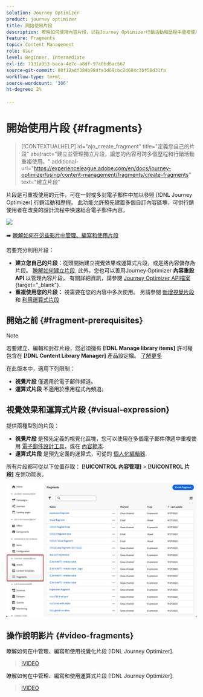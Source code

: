 ```yaml
---
solution: Journey Optimizer
product: journey optimizer
title: 開始使用片段
description: 瞭解如何使用內容片段，以在Journey Optimizer行銷活動和歷程中重複使用內容
feature: Fragments
topic: Content Management
role: User
level: Beginner, Intermediate
exl-id: 7131a953-baca-4e7c-a8df-97c0bd6ac567
source-git-commit: 08f12adf384b98dfa1d69cbc2d684c3bf58d31fa
workflow-type: tm+mt
source-wordcount: '306'
ht-degree: 2%

---
```


# 開始使用片段 {#fragments}

>[!CONTEXTUALHELP]
>id="ajo_create_fragment"
>title="定義您自己的片段"
>abstract="建立並管理獨立片段，讓您的內容可跨多個歷程和行銷活動重複使用。"
>additional-url="https://experienceleague.adobe.com/en/docs/journey-optimizer/using/content-management/fragments/create-fragments" text="建立片段"

片段是可重複使用的元件，可在一封或多封電子郵件中加以參照 [!DNL Journey Optimizer] 行銷活動和歷程。 此功能允許預先建置多個自訂內容區塊，可供行銷使用者在改良的設計流程中快速組合電子郵件內容。

![](../rn/assets/do-not-localize/fragments.gif)

➡️ [瞭解如何在這些影片中管理、編寫和使用片段](#video-fragments)

若要充分利用片段：

* **建立您自己的片段**：從頭開始建立視覺效果或運算式片段，或是將內容儲存為片段。 [瞭解如何建立片段](#create-fragments). 此外，您也可以善用Journey Optimizer **內容重設API** 以管理內容片段。 有關詳細資訊，請參閱 [Journey Optimizer API檔案](https://developer.adobe.com/journey-optimizer-apis/references/content/){target="_blank"}.
* **重複使用您的片段：** 視需要在您的內容中多次使用。 另請參閱 [新增視覺片段](../email/use-visual-fragments.md) 和 [利用運算式片段](../personalization/use-expression-fragments.md)

## 開始之前 {#fragment-prerequisites}

>[!NOTE]
>
>若要建立、編輯和封存片段，您必須擁有 **[!DNL Manage library items]** 許可權包含在 **[!DNL Content Library Manager]** 產品設定檔。 [了解更多](../administration/ootb-product-profiles.md#content-library-manager)

在此版本中，適用下列限制：

* **視覺片段** 僅適用於電子郵件頻道。
* **運算式片段** 不適用於應用程式內頻道。

## 視覺效果和運算式片段 {#visual-expression}

提供兩種型別的片段：

* **視覺片段** 是預先定義的視覺化區塊，您可以使用在多個電子郵件傳遞中重複使用 [電子郵件設計工具](../email/get-started-email-design.md)，或在 [內容範本](../email/use-email-templates.md).
* **運算式片段** 是預先定義的運算式，可從的 [個人化編輯器](../personalization/personalization-build-expressions.md).


所有片段都可從以下位置存取： **[!UICONTROL 內容管理]** > **[!UICONTROL 片段]**  左側功能表。

![](assets/fragment-list.png)

## 操作說明影片 {#video-fragments}

瞭解如何在中管理、編寫和使用視覺化片段 [!DNL Journey Optimizer].

>[!VIDEO](https://video.tv.adobe.com/v/3419932/?quality=12)

瞭解如何在中管理、編寫和使用運算式片段 [!DNL Journey Optimizer].

>[!VIDEO](https://video.tv.adobe.com/v/3424587/?quality=12)
